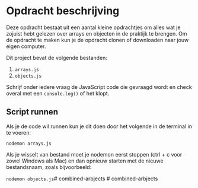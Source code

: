 # Opdracht beschrijving

Deze opdracht bestaat uit een aantal kleine opdrachtjes om alles wat je zojuist hebt gelezen over arrays en objecten in de praktijk te brengen. Om de opdracht te maken kun je de opdracht clonen of downloaden naar jouw eigen computer.

Dit project bevat de volgende bestanden:

1. `arrays.js`
2. `objects.js`

Schrijf onder iedere vraag de JavaScript code die gevraagd wordt en check overal met een `console.log()` of het klopt.

## Script runnen
Als je de code wil runnen kun je dit doen door het volgende in de terminal in te voeren:

`nodemon arrays.js`

Als je wisselt van bestand moet je nodemon eerst stoppen (ctrl + c voor zowel Windows als Mac) en dan opnieuw starten met de nieuwe bestandsnaam, zoals bijvoorbeeld:

`nodemon objects.js`#   c o m b i n e d - a r b j e c t s  
 #   c o m b i n e d - a r b j e c t s  
 
